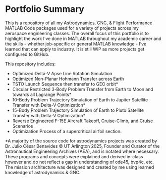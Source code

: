 # Portfolio Summary

This is a repository of all my Astrodynamics, GNC, &amp; Flight Performance MATLAB Code packages used for a variety of projects across my aerospace engineering classes. The overall focus of this portfolio is to highlight the work I've done in MATLAB throughout my academic career and the skills - whether job-specific or general MATLAB knowledge - I've learned that can apply to industry. It is still WIP as more projects get configured to GitHub.

This repository includes:

 - Optimized Delta-V Apse Line Rotation Simulation
 - Optimized Non-Planar Hohmann Transfer across Earth
 - TSTO Launch Sequence then transfer to GEO orbit*
 - Circular Restricted 3-Body Problem Transfer from Earth to Moon and towards all Lagrange Points*
 - 10-Body Problem Trajectory Simulation of Earth to Jupiter Satellite Transfer with Delta-V Optimization*
 - 15-Body Problem Trajectory Simulation of Earth to Pluto Satellite Transfer with Delta-V Optimization*
 - Reverse Engineered F-15E Aircraft Takeoff, Cruise-Climb, and Cruise Scenarios
 - Optimization Process of a supercritical airfoil section.

*A majority of the source code for astrodynamics projects was created by Dr. Julio César Benavides © UT Arlington 2025, Founder and Curator of the Astronautical Engineering Archives (AEA), and is notated where necessary. These programs and concepts were explained and derived in-class however and do not reflect a gap in understanding of ode45, bvp4c, etc. The mission architecture was designed and created by me using learned knowledge of astrodynamics & GNC.
